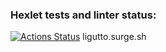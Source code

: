 ### Hexlet tests and linter status:
[![Actions Status](https://github.com/Ligutto/layout-designer-project-58/actions/workflows/hexlet-check.yml/badge.svg)](https://github.com/Ligutto/layout-designer-project-58/actions)
ligutto.surge.sh